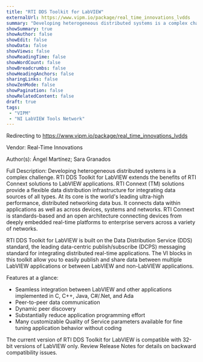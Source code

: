 ```yaml
---
title: "RTI DDS Toolkit for LabVIEW"
externalUrl: https://www.vipm.io/package/real_time_innovations_lvdds
summary: "Developing heterogeneous distributed systems is a complex challenge."
showSummary: true
showAuthor: false
showEdit: false
showData: false
showViews: false
showReadingTime: false
showWordCount: false
showBreadcrumbs: false
showHeadingAnchors: false
sharingLinks: false
showZenMode: false
showPagination: false
showRelatedContent: false
draft: true
tags:
 - "VIPM"
 - "NI LabVIEW Tools Network"
---
```


Redirecting to https://www.vipm.io/package/real_time_innovations_lvdds

Vendor: Real-Time Innovations

Author(s): Ángel Martínez; Sara Granados
 
Full Description:
Developing heterogeneous distributed systems is a complex challenge. RTI DDS Toolkit for LabVIEW extends the benefits of RTI Connext solutions to LabVIEW applications. RTI Connext (TM) solutions provide a flexible data distribution infrastructure for integrating data sources of all types. At its core is the world's leading ultra-high performance, distributed networking data bus. It connects data within applications as well as across devices, systems and networks. RTI Connext is standards-based and an open architecture connecting devices from deeply embedded real-time platforms to enterprise servers across a variety of networks.


RTI DDS Toolkit for LabVIEW is built on the Data Distribution Service (DDS) standard, the leading data-centric publish/subscribe (DCPS) messaging standard for integrating distributed real-time applications. The VI blocks in this toolkit allow you to easily publish and share data between multiple LabVIEW applications or between LabVIEW and non-LabVIEW applications. 

Features at a glance:
- Seamless integration between LabVIEW and other applications implemented in C, C++, Java, C#/.Net, and Ada
- Peer-to-peer data communication
- Dynamic peer discovery
- Substantially reduce application programming effort
- Many customizable Quality of Service parameters available for fine tuning application behavior without coding


The current version of RTI DDS Toolkit for LabVIEW is compatible with 32-bit versions of LabVIEW only. Review Release Notes for details on backward compatibility issues.